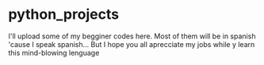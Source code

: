 # python_projects
I'll upload some of my begginer codes here. Most of them will be in spanish 'cause I speak spanish... But I hope you all aprecciate my jobs while y learn this mind-blowing lenguage
